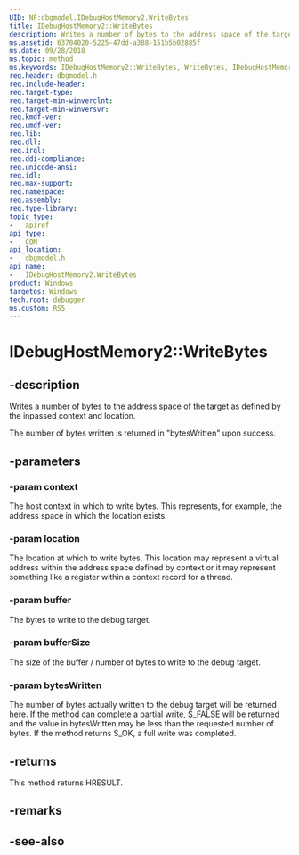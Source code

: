 ```yaml
---
UID: NF:dbgmodel.IDebugHostMemory2.WriteBytes
title: IDebugHostMemory2::WriteBytes
description: Writes a number of bytes to the address space of the target as defined by the inpassed context and location.
ms.assetid: 63704020-5225-47dd-a388-151b5b02885f
ms.date: 09/28/2018
ms.topic: method
ms.keywords: IDebugHostMemory2::WriteBytes, WriteBytes, IDebugHostMemory2.WriteBytes, IDebugHostMemory2::WriteBytes, IDebugHostMemory2.WriteBytes
req.header: dbgmodel.h
req.include-header:
req.target-type:
req.target-min-winverclnt:
req.target-min-winversvr:
req.kmdf-ver:
req.umdf-ver:
req.lib:
req.dll:
req.irql: 
req.ddi-compliance:
req.unicode-ansi:
req.idl:
req.max-support:
req.namespace:
req.assembly:
req.type-library: 
topic_type: 
-	apiref
api_type: 
-	COM
api_location: 
-	dbgmodel.h
api_name: 
-	IDebugHostMemory2.WriteBytes
product: Windows
targetos: Windows
tech.root: debugger
ms.custom: RS5
---
```


# IDebugHostMemory2::WriteBytes


## -description

Writes a number of bytes to the address space of the target as defined by the inpassed context and location.

The number of bytes written is returned in "bytesWritten" upon success.


## -parameters

### -param context
The host context in which to write bytes.  This represents, for example, the address space in which the location exists.

### -param location
The location at which to write bytes.  This location may represent a virtual address within the address space defined by context or it may represent something like a register within a context record for a thread.

### -param buffer
The bytes to write to the debug target.

### -param bufferSize
The size of the buffer / number of bytes to write to the debug target.

### -param bytesWritten
The number of bytes actually written to the debug target will be returned here.  If the method can complete a partial write, S_FALSE will be returned and the value in bytesWritten may be less than the requested number of bytes.  If the method returns S_OK, a full write was completed.



## -returns
This method returns HRESULT.
## -remarks

## -see-also
